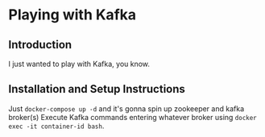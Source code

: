# Playing with Kafka

## Introduction
I just wanted to play with Kafka, you know.

## Installation and Setup Instructions
Just `docker-compose up -d` and it's gonna spin up zookeeper and kafka broker(s)
Execute Kafka commands entering whatever broker using `docker exec -it container-id bash`.
